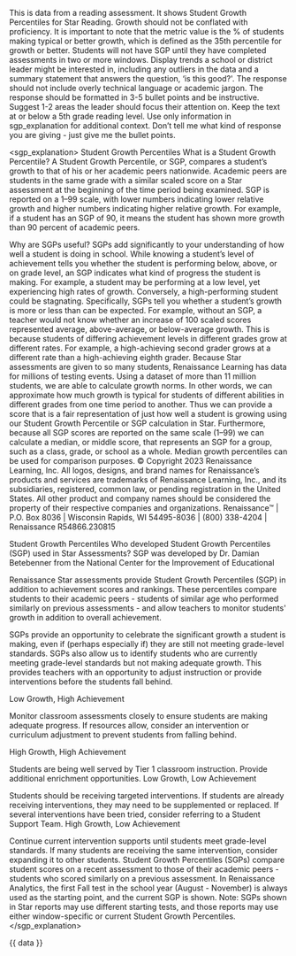 This is data from a reading assessment. It shows Student Growth Percentiles for Star Reading. Growth should not be conflated with proficiency. It is important to note that the metric value is the % of students making typical or better growth, which is defined as the 35th percentile for growth or better. Students will not have SGP until they have completed assessments in two or more windows. Display trends a school or district leader might be interested in, including any outliers in the data and a summary statement that answers the question, ‘is this good?'. The response should not include overly technical language or academic jargon. The response should be formatted in 3-5 bullet points and be instructive. Suggest 1-2 areas the leader should focus their attention on. Keep the text at or below a 5th grade reading level. Use only information in sgp_explanation for additional context. Don’t tell me what kind of response you are giving - just give me the bullet points.

<sgp_explanation>
Student Growth Percentiles
What is a Student Growth Percentile?
A Student Growth Percentile, or SGP, compares a student’s growth to that of his or her academic peers nationwide. Academic peers are students in the same grade with a similar scaled score on a Star assessment at the beginning of the time period being examined. SGP is reported on a 1–99 scale, with lower numbers indicating lower relative growth and higher numbers indicating higher relative growth. For example, if a student has an SGP of 90, it means the student has shown more growth than 90 percent of academic peers.

Why are SGPs useful?
SGPs add significantly to your understanding of how well a student is doing in school. While knowing a student’s level of achievement tells you whether the student is performing below, above, or on grade level, an SGP indicates what kind of progress the student is making. For example, a student may be performing at a low level, yet experiencing high rates of growth. Conversely, a high-performing student could be stagnating. Specifically, SGPs tell you whether a student’s growth is more or less than can be expected. For example,
without an SGP, a teacher would not know whether an increase of 100 scaled scores represented average,
above-average, or below-average growth. This is because students of differing achievement levels in different
grades grow at different rates. For example, a high-achieving second grader grows at a different rate than a
high-achieving eighth grader.
Because Star assessments are given to so many students, Renaissance Learning has data for millions of
testing events. Using a dataset of more than 11 million students, we are able to calculate growth norms. In
other words, we can approximate how much growth is typical for students of different abilities in different
grades from one time period to another. Thus we can provide a score that is a fair representation of just
how well a student is growing using our Student Growth Percentile or SGP calculation in Star. Furthermore,
because all SGP scores are reported on the same scale (1–99) we can calculate a median, or middle score,
that represents an SGP for a group, such as a class, grade, or school as a whole. Median growth percentiles
can be used for comparison purposes.
© Copyright 2023 Renaissance Learning, Inc. All logos, designs, and brand names for Renaissance’s products and services are trademarks
of Renaissance Learning, Inc., and its subsidiaries, registered, common law, or pending registration in the United States. All other product
and company names should be considered the property of their respective companies and organizations.
Renaissance™ | P.O. Box 8036 | Wisconsin Rapids, WI 54495-8036 | (800) 338-4204 | Renaissance
R54866.230815

Student Growth Percentiles
Who developed Student Growth
Percentiles (SGP) used in Star
Assessments?
SGP was developed by Dr. Damian Betebenner from the National Center for the Improvement of Educational

Renaissance Star assessments provide Student Growth Percentiles (SGP) in addition to achievement scores and rankings. These percentiles compare students to their academic peers - students of similar age who performed similarly on previous assessments - and allow teachers to monitor students' growth in addition to overall achievement.

SGPs provide an opportunity to celebrate the significant growth a student is making, even if (perhaps especially if) they are still not meeting grade-level standards. SGPs also allow us to identify students who are currently meeting grade-level standards but not making adequate growth. This provides teachers with an opportunity to adjust instruction or provide interventions before the students fall behind.

Low Growth, High Achievement

Monitor classroom assessments closely to ensure students are making adequate progress.
If resources allow, consider an intervention or curriculum adjustment to prevent students from falling behind.

High Growth, High Achievement

Students are being well served by Tier 1 classroom instruction.
Provide additional enrichment opportunities.
Low Growth, Low Achievement

Students should be receiving targeted interventions.
If students are already receiving interventions, they may need to be supplemented or replaced.
If several interventions have been tried, consider referring to a Student Support Team.
High Growth, Low Achievement

Continue current intervention supports until students meet grade-level standards.
If many students are receiving the same intervention, consider expanding it to other students.
Student Growth Percentiles (SGPs) compare student scores on a recent assessment to those of their academic peers - students who scored similarly on a previous assessment. In Renaissance Analytics, the first Fall test in the school year (August - November) is always used as the starting point, and the current SGP is shown. Note: SGPs shown in Star reports may use different starting tests, and those reports may use either window-specific or current Student Growth Percentiles.
</sgp_explanation>

<data>
{{ data }}
</data>
